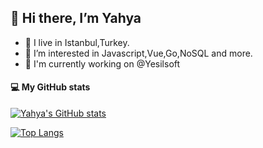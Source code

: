 ## 👋 Hi there, I’m Yahya 
- 📍 I live in Istanbul,Turkey. 
- 👀 I’m interested in Javascript,Vue,Go,NoSQL and more.
- 💼 I'm currently working on @Yesilsoft

#### 💻 My GitHub stats

[![Yahya's GitHub stats](https://github-readme-stats.vercel.app/api?username=yahyaaltintop&count_private=true&show_icons=true&theme=dark)](https://github-readme-stats.vercel.app/api?username=yahyaaltintop&count_private=true&show_icons=true&theme=vue-dark)

[![Top Langs](https://github-readme-stats.vercel.app/api/top-langs/?username=yahyaaltintop&layout=compact&theme=dark)](https://github-readme-stats.vercel.app/api/top-langs/?username=yahyaaltintop&layout=compact&theme=dark)


<!---
YahyaAltintop/YahyaAltintop is a ✨ special ✨ repository because its `README.md` (this file) appears on your GitHub profile.
You can click the Preview link to take a look at your changes.
--->
